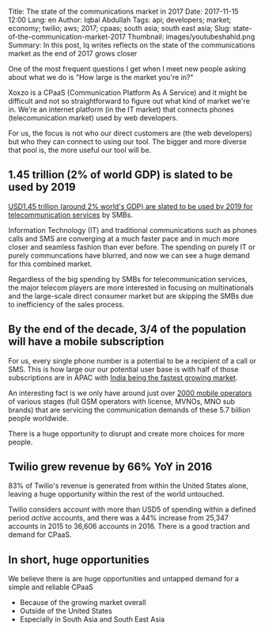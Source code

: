 Title: The state of the communications market in 2017
Date: 2017-11-15 12:00
Lang: en
Author: Iqbal Abdullah
Tags: api; developers; market; economy; twilio; aws; 2017; cpaas; south asia; south east asia;
Slug: state-of-the-communication-market-2017
Thumbnail: images/youtubeshahid.png
Summary: In this post, Iq writes reflects on the state of the communications market as the end of 2017 grows closer

One of the most frequent questions I get when I meet new people asking about
what we do is "How large is the market you're in?"

Xoxzo is a CPaaS (Communication Platform As A Service) and it might be difficult
and not so straightforward to figure out what kind of market we're in. We're an
internet platform (in the IT market) that connects phones (telecomunication
market) used by web developers. 

For us, the focus is not who our direct customers are (the web developers) but
who they can connect to using our tool. The bigger and more diverse that pool
is, the more useful our tool will be.

## 1.45 trillion (2% of world GDP) is slated to be used by 2019

[USD1.45 trillion (around 2% world's GDP) are slated to be used by 2019 for
telecommunication
services](https://www.huffingtonpost.com/ed-wynn/2016-telecommunications-t_b_9078948.html) by SMBs.

Information Technology (IT) and traditional communications such as phones calls and SMS
are converging at a much faster pace and in much more closer and seamless fashion than ever before.
The spending on purely IT or purely communcations have blurred, and now we can
see a huge demand for this combined market.

Regardless of the big spending by SMBs for telecommunication services, the major telecom players
are more interested in focusing on multinationals and the large-scale direct consumer market but
are skipping the SMBs due to inefficiency of the sales process.

## By the end of the decade, 3/4 of the population will have a mobile subscription

For us, every single phone number is a potential to be a recipient of a call or
SMS. This is how large our our potential user base is with half of those subscriptions are in APAC
with [India being the fastest growing
market](http://www.thedrum.com/news/2017/07/24/mobile-users-surpass-55bn-2022-fueled-growth-india-and-china).

An interesting fact is we only have around just over
[2000 mobile operators](https://www.quora.com/How-many-mobile-operators-are-there-worldwide)
of various stages (full GSM operators with license, MVNOs, MNO sub brands) that are servicing
the communication demands of these 5.7 billion people worldwide.

There is a huge opportunity to disrupt and create more choices for more people.

## Twilio grew revenue by 66% YoY in 2016

83% of Twilio's revenue is generated from within the United States alone,
leaving a huge opportunity within the rest of the world untouched. 

Twilio considers account with more than USD5 of spending within a defined period _active_ accounts,
and there was a 44% increase from 25,347 accounts in 2015 to 36,606 accounts in 2016.
There is a good traction and demand for CPaaS.

## In short, huge opportunities

We believe there is are huge opportunities and untapped demand for a simple and
reliable CPaaS

* Because of the growing market overall
* Outside of the United States
* Especially in South Asia and South East Asia

